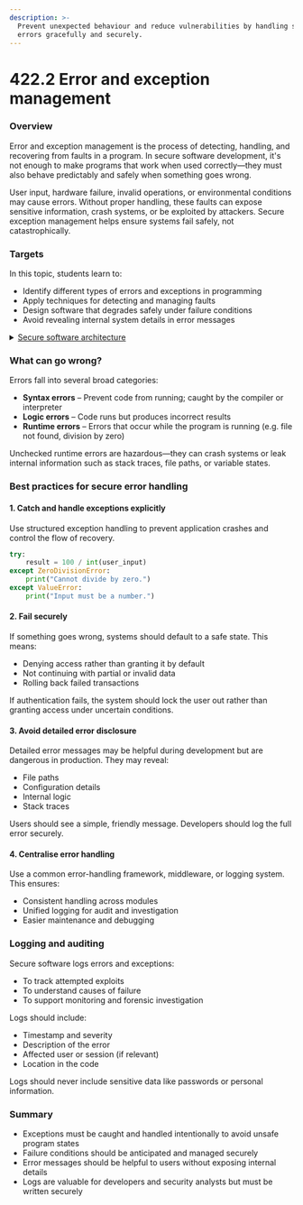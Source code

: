 ```yaml
---
description: >-
  Prevent unexpected behaviour and reduce vulnerabilities by handling software
  errors gracefully and securely.
---
```


# 422.2 Error and exception management

### Overview

Error and exception management is the process of detecting, handling, and recovering from faults in a program. In secure software development, it's not enough to make programs that work when used correctly—they must also behave predictably and safely when something goes wrong.

User input, hardware failure, invalid operations, or environmental conditions may cause errors. Without proper handling, these faults can expose sensitive information, crash systems, or be exploited by attackers. Secure exception management helps ensure systems fail safely, not catastrophically.

### Targets

In this topic, students learn to:

* Identify different types of errors and exceptions in programming
* Apply techniques for detecting and managing faults
* Design software that degrades safely under failure conditions
* Avoid revealing internal system details in error messages

<details>

<summary><a href="https://curriculum.nsw.edu.au/learning-areas/tas/software-engineering-11-12-2022/content/year-12/fa039e749d">Secure software architecture</a></summary>

**Developing secure code**

* Design, develop and implement code using defensive data input handling practices, including input validation, sanitisation and error handling

</details>

### What can go wrong?

Errors fall into several broad categories:

* **Syntax errors** – Prevent code from running; caught by the compiler or interpreter
* **Logic errors** – Code runs but produces incorrect results
* **Runtime errors** – Errors that occur while the program is running (e.g. file not found, division by zero)

Unchecked runtime errors are hazardous—they can crash systems or leak internal information such as stack traces, file paths, or variable states.

### Best practices for secure error handling

#### 1. Catch and handle exceptions explicitly

Use structured exception handling to prevent application crashes and control the flow of recovery.

```python
try:
    result = 100 / int(user_input)
except ZeroDivisionError:
    print("Cannot divide by zero.")
except ValueError:
    print("Input must be a number.")
```

#### 2. Fail securely

If something goes wrong, systems should default to a safe state. This means:

* Denying access rather than granting it by default
* Not continuing with partial or invalid data
* Rolling back failed transactions

If authentication fails, the system should lock the user out rather than granting access under uncertain conditions.

#### 3. Avoid detailed error disclosure

Detailed error messages may be helpful during development but are dangerous in production. They may reveal:

* File paths
* Configuration details
* Internal logic
* Stack traces

Users should see a simple, friendly message. Developers should log the full error securely.

#### 4. Centralise error handling

Use a common error-handling framework, middleware, or logging system. This ensures:

* Consistent handling across modules
* Unified logging for audit and investigation
* Easier maintenance and debugging

### Logging and auditing

Secure software logs errors and exceptions:

* To track attempted exploits
* To understand causes of failure
* To support monitoring and forensic investigation

Logs should include:

* Timestamp and severity
* Description of the error
* Affected user or session (if relevant)
* Location in the code

Logs should never include sensitive data like passwords or personal information.

### Summary

* Exceptions must be caught and handled intentionally to avoid unsafe program states
* Failure conditions should be anticipated and managed securely
* Error messages should be helpful to users without exposing internal details
* Logs are valuable for developers and security analysts but must be written securely
